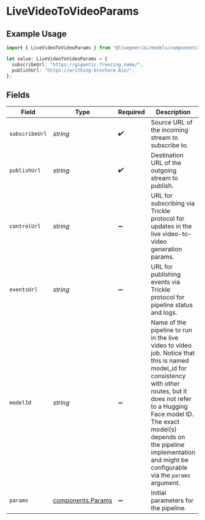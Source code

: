 # LiveVideoToVideoParams

## Example Usage

```typescript
import { LiveVideoToVideoParams } from "@livepeer/ai/models/components";

let value: LiveVideoToVideoParams = {
  subscribeUrl: "https://gigantic-freezing.name/",
  publishUrl: "https://writhing-brochure.biz/",
};
```

## Fields

| Field                                                                                                                                                                                                                                                                                              | Type                                                                                                                                                                                                                                                                                               | Required                                                                                                                                                                                                                                                                                           | Description                                                                                                                                                                                                                                                                                        |
| -------------------------------------------------------------------------------------------------------------------------------------------------------------------------------------------------------------------------------------------------------------------------------------------------- | -------------------------------------------------------------------------------------------------------------------------------------------------------------------------------------------------------------------------------------------------------------------------------------------------- | -------------------------------------------------------------------------------------------------------------------------------------------------------------------------------------------------------------------------------------------------------------------------------------------------- | -------------------------------------------------------------------------------------------------------------------------------------------------------------------------------------------------------------------------------------------------------------------------------------------------- |
| `subscribeUrl`                                                                                                                                                                                                                                                                                     | *string*                                                                                                                                                                                                                                                                                           | :heavy_check_mark:                                                                                                                                                                                                                                                                                 | Source URL of the incoming stream to subscribe to.                                                                                                                                                                                                                                                 |
| `publishUrl`                                                                                                                                                                                                                                                                                       | *string*                                                                                                                                                                                                                                                                                           | :heavy_check_mark:                                                                                                                                                                                                                                                                                 | Destination URL of the outgoing stream to publish.                                                                                                                                                                                                                                                 |
| `controlUrl`                                                                                                                                                                                                                                                                                       | *string*                                                                                                                                                                                                                                                                                           | :heavy_minus_sign:                                                                                                                                                                                                                                                                                 | URL for subscribing via Trickle protocol for updates in the live video-to-video generation params.                                                                                                                                                                                                 |
| `eventsUrl`                                                                                                                                                                                                                                                                                        | *string*                                                                                                                                                                                                                                                                                           | :heavy_minus_sign:                                                                                                                                                                                                                                                                                 | URL for publishing events via Trickle protocol for pipeline status and logs.                                                                                                                                                                                                                       |
| `modelId`                                                                                                                                                                                                                                                                                          | *string*                                                                                                                                                                                                                                                                                           | :heavy_minus_sign:                                                                                                                                                                                                                                                                                 | Name of the pipeline to run in the live video to video job. Notice that this is named model_id for consistency with other routes, but it does not refer to a Hugging Face model ID. The exact model(s) depends on the pipeline implementation and might be configurable via the `params` argument. |
| `params`                                                                                                                                                                                                                                                                                           | [components.Params](../../models/components/params.md)                                                                                                                                                                                                                                             | :heavy_minus_sign:                                                                                                                                                                                                                                                                                 | Initial parameters for the pipeline.                                                                                                                                                                                                                                                               |